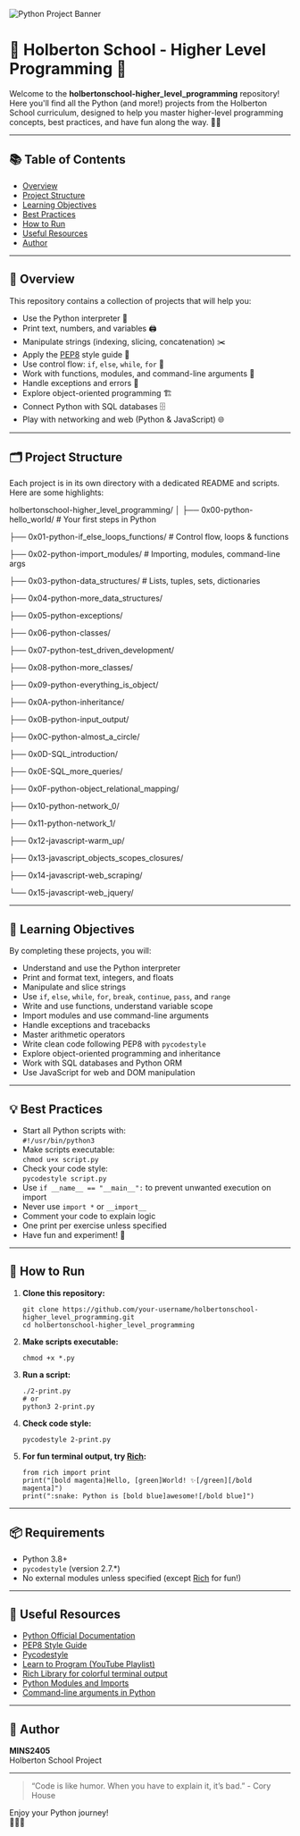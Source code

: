 ![Python Project Banner](https://pplx-res.cloudinary.com/image/upload/v1746798211/gpt4o_images/uckyzlir8gopviriwdz3.png)




# 🏫 Holberton School - Higher Level Programming 🚀

Welcome to the **holbertonschool-higher_level_programming** repository!  
Here you'll find all the Python (and more!) projects from the Holberton School curriculum, designed to help you master higher-level programming concepts, best practices, and have fun along the way. 🐍✨

---

## 📚 Table of Contents

- [Overview](#overview)
- [Project Structure](#project-structure)
- [Learning Objectives](#learning-objectives)
- [Best Practices](#best-practices)
- [How to Run](#how-to-run)
- [Useful Resources](#useful-resources)
- [Author](#author)

---

## 🌟 Overview

This repository contains a collection of projects that will help you:

- Use the Python interpreter 🐍
- Print text, numbers, and variables 🖨️
- Manipulate strings (indexing, slicing, concatenation) ✂️
- Apply the [PEP8](https://peps.python.org/pep-0008/) style guide 📏
- Use control flow: `if`, `else`, `while`, `for` 🔁
- Work with functions, modules, and command-line arguments 🧩
- Handle exceptions and errors 🚨
- Explore object-oriented programming 🏗️
- Connect Python with SQL databases 🗄️
- Play with networking and web (Python & JavaScript) 🌐

---

## 🗂️ Project Structure

Each project is in its own directory with a dedicated README and scripts.  
Here are some highlights:

holbertonschool-higher_level_programming/
│
├── 0x00-python-hello_world/ # Your first steps in Python

├── 0x01-python-if_else_loops_functions/ # Control flow, loops & functions

├── 0x02-python-import_modules/ # Importing, modules, command-line args

├── 0x03-python-data_structures/ # Lists, tuples, sets, dictionaries

├── 0x04-python-more_data_structures/

├── 0x05-python-exceptions/

├── 0x06-python-classes/

├── 0x07-python-test_driven_development/

├── 0x08-python-more_classes/

├── 0x09-python-everything_is_object/

├── 0x0A-python-inheritance/

├── 0x0B-python-input_output/

├── 0x0C-python-almost_a_circle/

├── 0x0D-SQL_introduction/

├── 0x0E-SQL_more_queries/

├── 0x0F-python-object_relational_mapping/

├── 0x10-python-network_0/

├── 0x11-python-network_1/

├── 0x12-javascript-warm_up/

├── 0x13-javascript_objects_scopes_closures/

├── 0x14-javascript-web_scraping/

└── 0x15-javascript-web_jquery/


---

## 🎯 Learning Objectives

By completing these projects, you will:

- Understand and use the Python interpreter
- Print and format text, integers, and floats
- Manipulate and slice strings
- Use `if`, `else`, `while`, `for`, `break`, `continue`, `pass`, and `range`
- Write and use functions, understand variable scope
- Import modules and use command-line arguments
- Handle exceptions and tracebacks
- Master arithmetic operators
- Write clean code following PEP8 with `pycodestyle`
- Explore object-oriented programming and inheritance
- Work with SQL databases and Python ORM
- Use JavaScript for web and DOM manipulation

---

## 💡 Best Practices

- Start all Python scripts with:  
  `#!/usr/bin/python3`
- Make scripts executable:  
  `chmod u+x script.py`
- Check your code style:  
  `pycodestyle script.py`
- Use `if __name__ == "__main__":` to prevent unwanted execution on import
- Never use `import *` or `__import__`
- Comment your code to explain logic
- One print per exercise unless specified
- Have fun and experiment! 🎉

---

## 🧪 How to Run

1. **Clone this repository:**
    ```
    git clone https://github.com/your-username/holbertonschool-higher_level_programming.git
    cd holbertonschool-higher_level_programming
    ```

2. **Make scripts executable:**
    ```
    chmod +x *.py
    ```

3. **Run a script:**
    ```
    ./2-print.py
    # or
    python3 2-print.py
    ```

4. **Check code style:**
    ```
    pycodestyle 2-print.py
    ```

5. **For fun terminal output, try [Rich](https://rich.readthedocs.io/en/stable/):**
    ```
    from rich import print
    print("[bold magenta]Hello, [green]World! ✨[/green][/bold magenta]")
    print(":snake: Python is [bold blue]awesome![/bold blue]")
    ```

---

## 📦 Requirements

- Python 3.8+
- `pycodestyle` (version 2.7.*)
- No external modules unless specified (except [Rich](https://rich.readthedocs.io/en/stable/) for fun!)

---

## 🔗 Useful Resources

- [Python Official Documentation](https://docs.python.org/3/)
- [PEP8 Style Guide](https://peps.python.org/pep-0008/)
- [Pycodestyle](https://pycodestyle.pycqa.org/en/latest/)
- [Learn to Program (YouTube Playlist)](https://www.youtube.com/playlist?list=PLlrxD0HtieHiUu7cZKq3t6wVw5qJ6bP0R)
- [Rich Library for colorful terminal output](https://rich.readthedocs.io/en/stable/)
- [Python Modules and Imports](https://docs.python.org/3/tutorial/modules.html)
- [Command-line arguments in Python](https://docs.python.org/3/library/sys.html#sys.argv)

---

## 👤 Author

**MINS2405**  
Holberton School Project

---

> “Code is like humor. When you have to explain it, it’s bad.” - Cory House

Enjoy your Python journey!  
🐍✨🚀

